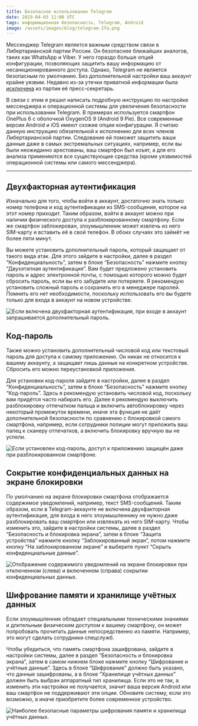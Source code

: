 ```yaml
---
title: Безопасное использование Telegram
date: 2019-04-03 11:00 UTC
tags: информационная безопасность, Telegram, Android
image: /assets/images/blog/telegram-2fa.png
---
```

Мессенджер Telegram является важным средством связи в Либертарианской партии
России. Он безопаснее ближайших аналогов, таких как WhatsApp и Viber. У него
гораздо больше опций конфигурации, позволяющих защитить вашу информацию
от несанкционированного доступа. Однако, Telegram не является безопасным
по умолчанию. Без дополнительной настройки ваш аккаунт крайне уязвим. Недавно
из-за утечки приватной информации была
[исключена](https://archive.libertarian-party.ru/news/zayavlenie-predsedatelya-fk-lpr-ob-isklyuchenii-iz-partii-soni-bleyd)
из партии её пресс-секретарь.

В связи с этим я решил написать подробную инструкцию по настройке мессенджера
и операционной системы для увеличения безопасности при использовании Telegram.
В примерах используется смартфон OnePlus 6 с оболочкой OxygenOS 9 (Android 9
Pie). Все современные версии Android и iOS имеют схожие опции конфигурации.
Я считаю данную инструкцию обязательной к исполнению для всех членов
Либертарианской партии. Следование ей поможет защитить ваши данные даже в самых
экстремальных ситуациях, например, если вы были неожиданно арестованы, ваш
смартфон был изъят, а для его анализа применяются все существующие средства
(кроме уязвимостей операционной системы или самого мессенджера).

---

Двухфакторная аутентификация
----------------------------

Изначально для того, чтобы войти в аккаунт, достаточно знать только номер
телефона и код аутентификации из SMS-сообщения, которое на этот номер приходит.
Таким образом, войти в аккаунт можно при наличии физического доступа
к разблокированному смартфону. Если же смартфон заблокирован, злоумышленник
может извлечь из него SIM-карту и вставить её в свой телефон. В обоих случаях
это займёт не более пяти минут.

Вы можете установить дополнительный пароль, который защищает от такого вида
атак. Для этого зайдите в настройки, далее в раздел “Конфиденциальность”, затем
в блоке “Безопасность” нажмите кнопку “Двухэтапная аутентификация”. Вам будет
предложено установить пароль и адрес электронной почты, с помощью которого
можно будет сбросить пароль, если вы его забудете или потеряете. Я рекомендую
установить сложный пароль и сохранить его в менеджере паролей. Помнить его нет
необходимости, поскольку использовать его вы будете только для входа в аккаунт
на новом устройстве.

![Если включена двухфакторная аутентификация, при входе в аккаунт запрашивается дополнительный пароль.](/assets/images/blog/telegram-2fa.png)

Код-пароль
----------

Также можно установить дополнительный числовой код или текстовый пароль
для доступа к самому приложению. Он никак не относится к вашему аккаунту,
а защищает лишь данные на конкретном устройстве. Сбросить его можно
переустановкой приложения.

Для установки код-пароля зайдите в настройки, далее в раздел
“Конфиденциальность”, затем в блоке “Безопасность” нажмите кнопку “Код-пароль”.
Здесь я рекомендую установить числовой код, поскольку вам придётся часто
набирать его. Далее я рекомендую выключить разблокировку отпечатком пальца
и включить автоблокировку через некоторый промежуток времени, иначе эта функция
не даёт дополнительной безопасности по сравнению с блокировкой самого смартфона,
например, если сотрудники полиции могут приложить ваш палец к сканеру
отпечатков, а включить блокировку вручную вы не успели.

![Если установлен код-пароль, доступ к приложению защищён даже при разблокированном смартфоне.](/assets/images/blog/telegram-pin.png)

Сокрытие конфиденциальных данных на экране блокировки
-----------------------------------------------------

По умолчанию на экране блокировки смартфона отображается содержимое
уведомлений, например, текст SMS-сообщений. Таким образом, если
в Telegram-аккаунте не включена двухфакторная аутентификация, для входа в него
злоумышленнику не нужно даже разблокировать ваш смартфон или извлекать из него
SIM-карту. Чтобы изменить это, зайдите в настройки системы, далее в раздел
“Безопасность и блокировка экрана”, затем в блоке “Защита устройства” нажмите
кнопку “Заблокированный экран”, потом нажмите кнопку “На заблокированном экране”
и выберите пункт “Скрыть конфиденциальные данные”.

![Отображение содержимого уведомлений на экране блокировки при отключенном (слева) и включенном (справа) сокрытии конфиденциальных данных.](/assets/images/blog/android-lock-screen.png)

Шифрование памяти и хранилище учётных данных
--------------------------------------------

Если злоумышленник обладает специальными техническими знаниями и длительным
физическим доступом к вашему смартфону, он может попробовать прочитать данные
непосредственно из памяти. Например, это могут сделать сотрудники спецслужб.

Чтобы убедиться, что память смартфона зашифрована, зайдите в настройки системы,
далее в раздел “Безопасность и блокировка экрана”, затем в самом нижнем блоке
нажмите кнопку “Шифрование и учётные данные”. Здесь в блоке “Шифрование” должно
быть указано, что данные зашифрованы, а в блоке “Хранилище учётных данных”
должен быть выбран аппаратный тип хранилища. Если это не так, а изменить эти
настройки не получается, значит ваша версия Android или ваш смартфон
не поддерживают эти опции. Обновите систему, если это возможно, а иначе
приобретите более современное устройство.

![Наиболее безопасные параметры шифрования памяти и хранилища учётных данных.](/assets/images/blog/android-encryption-settings.png)

